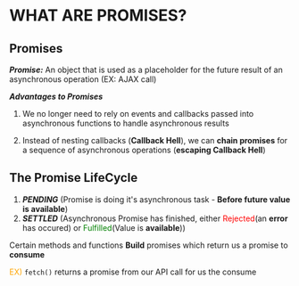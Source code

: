 # WHAT ARE PROMISES?

## Promises

_**Promise:**_ An object that is used as a placeholder for the future result of an asynchronous operation (EX: AJAX call)

_**Advantages to Promises**_

1. We no longer need to rely on events and callbacks passed into asynchronous functions to handle asynchronous results

2. Instead of nesting callbacks (**Callback Hell**), we can **chain promises** for a sequence of asynchronous operations (**escaping Callback Hell**)

## The Promise LifeCycle

1. _**PENDING**_ (Promise is doing it's asynchronous task - **Before future value is available**)
2. _**SETTLED**_ (Asynchronous Promise has finished, either <span style="color:red">Rejected</span>(an **error** has occured) or <span style="color:green">Fulfilled</span>(Value is **available**))

Certain methods and functions **Build** promises which return us a promise to **consume**

<span style="color:orange">EX)</span> `fetch()` returns a promise from our API call for us the consume
